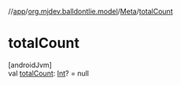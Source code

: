 //[app](../../../index.md)/[org.mjdev.balldontlie.model](../index.md)/[Meta](index.md)/[totalCount](total-count.md)

# totalCount

[androidJvm]\
val [totalCount](total-count.md): [Int](https://kotlinlang.org/api/latest/jvm/stdlib/kotlin/-int/index.html)? = null

